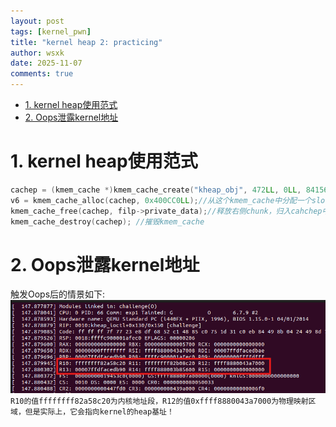 ```yaml
---
layout: post
tags: [kernel_pwn]
title: "kernel heap 2: practicing"
author: wsxk
date: 2025-11-07
comments: true
---
```


- [1. kernel heap使用范式](#1-kernel-heap使用范式)
- [2.  Oops泄露kernel地址](#2--oops泄露kernel地址)



# 1. kernel heap使用范式<br>
```c
cachep = (kmem_cache *)kmem_cache_create("kheap_obj", 472LL, 0LL, 84156416LL, 0LL);//大小为472
v6 = kmem_cache_alloc(cachep, 0x400CC0LL);//从这个kmem_cache中分配一个slot
kmem_cache_free(cachep, filp->private_data);//释放右侧chunk，归入cahchep中。
kmem_cache_destroy(cachep); //摧毁kmem_cache
```

# 2.  Oops泄露kernel地址<br>
触发Oops后的情景如下:<br>
![](https://raw.githubusercontent.com/wsxk/wsxk_pictures/main/2025-9-25/20251023001013.png)
`R10的值ffffffff82a58c20为内核地址段，R12的值0xffff8880043a7000为物理映射区域，但是实际上，它会指向kernel的heap基址！`<br>







<!-- Google tag (gtag.js) -->
<script async src="https://www.googletagmanager.com/gtag/js?id=G-C22S5YSYL7"></script>
<script>
  window.dataLayer = window.dataLayer || [];
  function gtag(){dataLayer.push(arguments);}
  gtag('js', new Date());

  gtag('config', 'G-C22S5YSYL7');
</script>